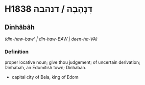 # H1838 דִּנְהָבָה / דנהבה

## Dinhâbâh

_(din-haw-baw' | din-haw-BAW | deen-ha-VA)_

### Definition

proper locative noun; give thou judgement; of uncertain derivation; Dinhabah, an Edomitish town; Dinhaban.

- capital city of Bela, king of Edom
